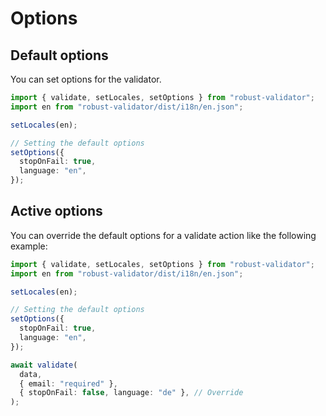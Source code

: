 # Options

## Default options

You can set options for the validator.

```ts
import { validate, setLocales, setOptions } from "robust-validator";
import en from "robust-validator/dist/i18n/en.json";

setLocales(en);

// Setting the default options
setOptions({
  stopOnFail: true,
  language: "en",
});
```

## Active options

You can override the default options for a validate action like the following example:

```ts
import { validate, setLocales, setOptions } from "robust-validator";
import en from "robust-validator/dist/i18n/en.json";

setLocales(en);

// Setting the default options
setOptions({
  stopOnFail: true,
  language: "en",
});

await validate(
  data,
  { email: "required" },
  { stopOnFail: false, language: "de" }, // Override
);
```

